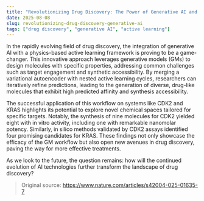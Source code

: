 ```yaml
---
title: "Revolutionizing Drug Discovery: The Power of Generative AI and Active Learning"
date: 2025-08-08
slug: revolutionizing-drug-discovery-generative-ai
tags: ["drug discovery", "generative AI", "active learning"]
---
```


In the rapidly evolving field of drug discovery, the integration of generative AI with a physics-based active learning framework is proving to be a game-changer. This innovative approach leverages generative models (GMs) to design molecules with specific properties, addressing common challenges such as target engagement and synthetic accessibility. By merging a variational autoencoder with nested active learning cycles, researchers can iteratively refine predictions, leading to the generation of diverse, drug-like molecules that exhibit high predicted affinity and synthesis accessibility.

The successful application of this workflow on systems like CDK2 and KRAS highlights its potential to explore novel chemical spaces tailored for specific targets. Notably, the synthesis of nine molecules for CDK2 yielded eight with in vitro activity, including one with remarkable nanomolar potency. Similarly, in silico methods validated by CDK2 assays identified four promising candidates for KRAS. These findings not only showcase the efficacy of the GM workflow but also open new avenues in drug discovery, paving the way for more effective treatments.

As we look to the future, the question remains: how will the continued evolution of AI technologies further transform the landscape of drug discovery?
> Original source: https://www.nature.com/articles/s42004-025-01635-7